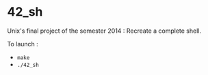 # 42_sh

Unix's final project of the semester 2014 : Recreate a complete shell.

To launch :
* `make`
* `./42_sh`
